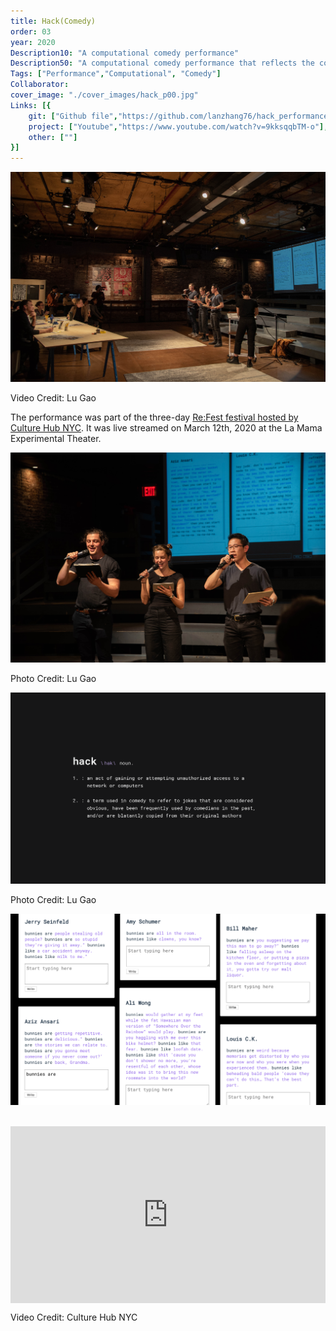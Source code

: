 ```yaml
---
title: Hack(Comedy)
order: 03
year: 2020
Description10: "A computational comedy performance"
Description50: "A computational comedy performance that reflects the condensed themes and identities in the American comedy landscape through a live procedural generation"
Tags: ["Performance","Computational", "Comedy"]
Collaborator:
cover_image: "./cover_images/hack_p00.jpg"
Links: [{
    git: ["Github file","https://github.com/lanzhang76/hack_performance_tool"],
    project: ["Youtube","https://www.youtube.com/watch?v=9kksqqbTM-o"],
    other: [""]
}]
---
```


![hc1](./content_images/hackperf_00.jpg)
<p class="caption">Video Credit: Lu Gao</p>

The performance was part of the three-day [Re:Fest festival hosted by Culture Hub NYC](https://www.culturehub.org/refest-2020). It was live streamed on March 12th, 2020 at the La Mama Experimental Theater.

![hc2](./content_images/hackperf_01.jpg)
<p class="caption">Photo Credit: Lu Gao</p>

![hc3](./content_images/hackperf_02.png)
<p class="caption">Photo Credit: Lu Gao</p>

![hc4](./content_images/hackperf_03.jpg)

<br>

<div style="padding-top: 56.25%; position: relative; overflow: hidden;"><iframe frameborder="0" allowfullscreen="" scrolling="no" allow="autoplay;fullscreen" src="https://onelineplayer.com/player.html?autoplay=false&autopause=false&muted=false&loop=false&url=https%3A%2F%2Fvimeo.com%2F401715029&poster=&time=false&progressBar=false&overlay=true&muteButton=false&fullscreenButton=false&style=light&quality=auto&playButton=false" style="position: absolute; height: 100%; width: 100%; left: 0px; top: 0px;"></iframe></div>

<p class="caption">Video Credit: Culture Hub NYC</p>

